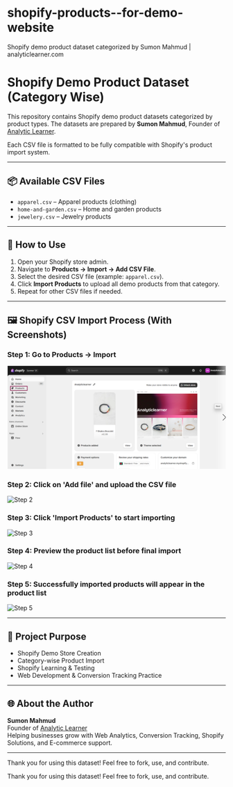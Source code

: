 # shopify-products--for-demo-website
Shopify demo product dataset categorized by Sumon Mahmud | analyticlearner.com

# Shopify Demo Product Dataset (Category Wise)

This repository contains Shopify demo product datasets categorized by product types. The datasets are prepared by **Sumon Mahmud**, Founder of [Analytic Learner](https://www.analyticlearner.com).

Each CSV file is formatted to be fully compatible with Shopify's product import system.

---

## 📦 Available CSV Files

- `apparel.csv` – Apparel products (clothing)
- `home-and-garden.csv` – Home and garden products
- `jewelery.csv` – Jewelry products

---

## 🚀 How to Use

1. Open your Shopify store admin.
2. Navigate to **Products → Import → Add CSV File**.
3. Select the desired CSV file (example: `apparel.csv`).
4. Click **Import Products** to upload all demo products from that category.
5. Repeat for other CSV files if needed.

---

## 🖼️ Shopify CSV Import Process (With Screenshots)

### Step 1: Go to Products → Import
![Step 1](step-1-import-page%20ITSUMON.png)

### Step 2: Click on 'Add file' and upload the CSV file
![Step 2](step-2-upload-file%20ITSUMON.png)

### Step 3: Click 'Import Products' to start importing
![Step 3](step-3-import-products%20ITSUMON.png)

### Step 4: Preview the product list before final import
![Step 4](step-4-product-preview%20ITSUMON.png)

### Step 5: Successfully imported products will appear in the product list
![Step 5](step-5-successfully-imported%20ITSUMON.png)

---

## 🎯 Project Purpose

- Shopify Demo Store Creation  
- Category-wise Product Import  
- Shopify Learning & Testing  
- Web Development & Conversion Tracking Practice

---

## 🌐 About the Author

**Sumon Mahmud**  
Founder of [Analytic Learner](https://www.analyticlearner.com)  
Helping businesses grow with Web Analytics, Conversion Tracking, Shopify Solutions, and E-commerce support.

---

Thank you for using this dataset! Feel free to fork, use, and contribute.


Thank you for using this dataset! Feel free to fork, use, and contribute.
